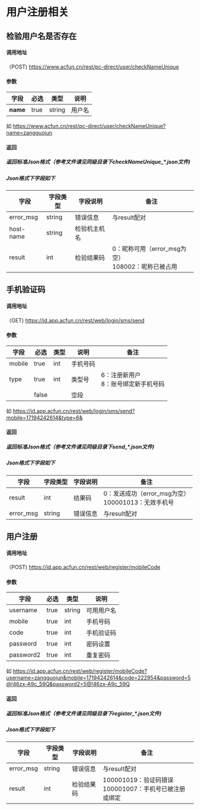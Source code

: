 # 用户注册相关



## 检验用户名是否存在

#### 调用地址

（POST)  https://www.acfun.cn/rest/pc-direct/user/checkNameUnique 

#### 参数

| 字段     | 必选 | 类型   | 说明   |
| -------- | ---- | ------ | ------ |
| **name** | true | string | 用户名 |

如  https://www.acfun.cn/rest/pc-direct/user/checkNameUnique?name=zangguojun

#### 返回

##### 返回标准Json格式（参考文件请见同级目录下checkNameUnique_*.json文件)

##### Json格式下字段如下

| 字段      | 字段类型 | 字段说明     | 备注                                                    |
| --------- | -------- | ------------ | ------------------------------------------------------- |
| error_msg | string   | 错误信息     | 与result配对                                            |
| host-name | string   | 检验机主机名 |                                                         |
| result    | int      | 检验结果码   | 0：昵称可用（error_msg为空） <br />108002：昵称已被占用 |



## 手机验证码

#### 调用地址

（GET)    https://id.app.acfun.cn/rest/web/login/sms/send

#### 参数

| 字段   | 必选  | 类型 | 说明     | 备注                                     |
| ------ | ----- | ---- | -------- | ---------------------------------------- |
| mobile | true  | int  | 手机号码 |                                          |
| type   | true  | int  | 类型号   | 6：注册新用户<br />8：账号绑定新手机号码 |
|        | false |      | 空段     |                                          |

如  https://id.app.acfun.cn/rest/web/login/sms/send?mobile=17194242614&type=6&

#### 返回

##### 返回标准Json格式（参考文件请见同级目录下send_*.json文件)

##### Json格式下字段如下

| 字段      | 字段类型 | 字段说明 | 备注                                                    |
| --------- | -------- | -------- | ------------------------------------------------------- |
| result    | int      | 结果码   | 0：发送成功（error_msg为空）<br />100001013：无效手机号 |
| error_msg | string   | 错误信息 | 与result配对                                            |



## 用户注册

#### 调用地址

（POST)   https://id.app.acfun.cn/rest/web/register/mobileCode 

#### 参数

| 字段      | 必选 | 类型   | 说明       |
| --------- | ---- | ------ | ---------- |
| username  | true | string | 可用用户名 |
| mobile    | true | int    | 手机号码   |
| code      | true | int    | 手机验证码 |
| password  | true | int    | 密码设置   |
| password2 | true | int    | 重复密码   |

如   https://id.app.acfun.cn/rest/web/register/mobileCode?username=zangguojun&mobile=17194242614&code=222954&password=5@!46zx-A9c_59Q&password2=5@!46zx-A9c_59Q

#### 返回

##### 返回标准Json格式（参考文件请见同级目录下register_*.json文件)

##### Json格式下字段如下

| 字段      | 字段类型 | 字段说明   | 备注                                                       |
| --------- | -------- | ---------- | ---------------------------------------------------------- |
| error_msg | string   | 错误信息   | 与result配对                                               |
| result    | int      | 检验结果码 | 100001019：验证码错误<br />100001007：手机号已被注册或绑定 |







